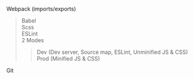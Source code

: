Webpack (imports/exports)

>Babel <br>
>Scss <br>
>ESLint <br>
>2 Modes <br>
> >Dev (Dev server, Source map, ESLint, Unminified JS & CSS) <br>
> >Prod (Minified JS & CSS)

Git